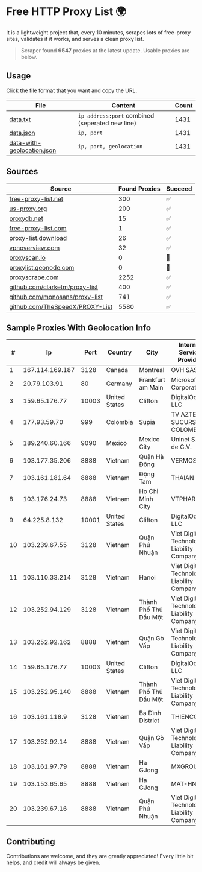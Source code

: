 
# Free HTTP Proxy List 🌍

It is a lightweight project that, every 10 minutes, scrapes lots of free-proxy sites, validates if it works, and serves a clean proxy list.


> Scraper found **9547** proxies at the latest update. Usable proxies are below.

## Usage

Click the file format that you want and copy the URL.


|File|Content|Count|
|----|-------|-----|
|[data.txt](https://raw.githubusercontent.com/themiralay/Proxy-List-World/master/data.txt)|`ip_address:port` combined (seperated new line)|1431|
|[data.json](https://raw.githubusercontent.com/themiralay/Proxy-List-World/master/data.json)|`ip, port`|1431|
|[data-with-geolocation.json](https://raw.githubusercontent.com/themiralay/Proxy-List-World/master/data-with-geolocation.json)|`ip, port, geolocation`|1431|

## Sources

|Source|Found Proxies|Succeed|
|------|-------------|-------|
|[free-proxy-list.net](https://free-proxy-list.net)|300|✅|
|[us-proxy.org](https://www.us-proxy.org)|200|✅|
|[proxydb.net](http://proxydb.net)|15|✅|
|[free-proxy-list.com](https://free-proxy-list.com/?page=&port=&type%5B%5D=http&type%5B%5D=https&up_time=0&search=Search)|1|✅|
|[proxy-list.download](https://www.proxy-list.download/HTTP)|26|✅|
|[vpnoverview.com](https://vpnoverview.com/privacy/anonymous-browsing/free-proxy-servers)|32|✅|
|[proxyscan.io](https://www.proxyscan.io)|0|🚫|
|[proxylist.geonode.com](https://proxylist.geonode.com/api/proxy-list?limit=300&page=1&sort_by=lastChecked&sort_type=desc&protocols=http,https)|0|🚫|
|[proxyscrape.com](https://api.proxyscrape.com/v2/?request=displayproxies&protocol=http&timeout=10000&country=all&ssl=all&anonymity=all)|2252|✅|
|[github.com/clarketm/proxy-list](https://raw.githubusercontent.com/clarketm/proxy-list/master/proxy-list-raw.txt)|400|✅|
|[github.com/monosans/proxy-list](https://raw.githubusercontent.com/monosans/proxy-list/main/proxies/http.txt)|741|✅|
|[github.com/TheSpeedX/PROXY-List](https://raw.githubusercontent.com/TheSpeedX/PROXY-List/master/http.txt)|5580|✅|


## Sample Proxies With Geolocation Info

|#|Ip|Port|Country|City|Internet Service Provider|
|-|--|----|-------|----|-------------------------|
|1|167.114.169.187|3128|Canada|Montreal|OVH SAS|
|2|20.79.103.91|80|Germany|Frankfurt am Main|Microsoft Corporation|
|3|159.65.176.77|10003|United States|Clifton|DigitalOcean, LLC|
|4|177.93.59.70|999|Colombia|Supia|TV AZTECA SUCURSAL COLOMBIA|
|5|189.240.60.166|9090|Mexico|Mexico City|Uninet S.A. de C.V.|
|6|103.177.35.206|8888|Vietnam|Quận Hà Đông|VERMOS|
|7|103.161.181.64|8888|Vietnam|Động Tam|THAIAN|
|8|103.176.24.73|8888|Vietnam|Ho Chi Minh City|VTPHAR|
|9|64.225.8.132|10001|United States|Clifton|DigitalOcean, LLC|
|10|103.239.67.55|3128|Vietnam|Quận Phú Nhuận|Viet Digital Technology Liability Company|
|11|103.110.33.214|3128|Vietnam|Hanoi|Viet Digital Technology Liability Company|
|12|103.252.94.129|3128|Vietnam|Thành Phố Thủ Dầu Một|Viet Digital Technology Liability Company|
|13|103.252.92.162|8888|Vietnam|Quận Gò Vấp|Viet Digital Technology Liability Company|
|14|159.65.176.77|10003|United States|Clifton|DigitalOcean, LLC|
|15|103.252.95.140|8888|Vietnam|Thành Phố Thủ Dầu Một|Viet Digital Technology Liability Company|
|16|103.161.118.9|3128|Vietnam|Ba Đình District|THIENCO|
|17|103.252.92.14|8888|Vietnam|Quận Gò Vấp|Viet Digital Technology Liability Company|
|18|103.161.97.79|8888|Vietnam|Ha GJong|MXGROUP|
|19|103.153.65.65|8888|Vietnam|Ha GJong|MAT-HN|
|20|103.239.67.16|8888|Vietnam|Quận Phú Nhuận|Viet Digital Technology Liability Company|



## Contributing

Contributions are welcome, and they are greatly appreciated! Every
little bit helps, and credit will always be given.


